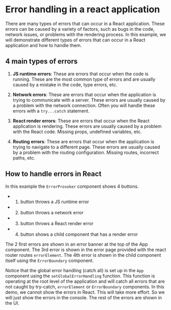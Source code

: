 # Error handling in a react application

There are many types of errors that can occur in a React application. These errors can be caused by a variety of factors, such as bugs in the code, network issues, or problems with the rendering process. In this example, we will demonstrate different types of errors that can occur in a React application and how to handle them.

## 4 main types of errors

1. **JS runtime errors**: These are errors that occur when the code is running. These are the most common type of errors and are usually caused by a mistake in the code, type errors, etc.

2. **Network errors**: These are errors that occur when the application is trying to communicate with a server. These errors are usually caused by a problem with the network connection. Often you will handle these errors with a `try...catch` statement.

3. **React render errors**: These are errors that occur when the React application is rendering. These errors are usually caused by a problem with the React code. Missing props, undefined variables, etc.

4. **Routing errors**: These are errors that occur when the application is trying to navigate to a different page. These errors are usually caused by a problem with the routing configuration. Missing routes, incorrect paths, etc.

## How to handle errors in React

In this example the `ErrorProvoker` component shows 4 buttons.

- 1. button throws a JS runtime error
- 2. button throws a network error
- 3. button throws a React render error
- 4. button shows a child component that has a render error

The 2 first errors are shown in an error banner at the top of the App component. The 3rd error is shown in the error page provided with the react router routes `errorElement`. The 4th error is shown in the child component itself using the `ErrorBoundary` component.

Notice that the global error handling (catch all) is set up in the `App` component using the `setGlobalErrorHandling` function. This
function is operating at the root level of the application and will catch all errors that are not caught by try-catch, `errorElement` or `ErrorBoundary` components. In this demo, we cannot show the errors in React. This will take more effort. So we will just show the errors in the console. The rest of the errors are shown in the UI.
